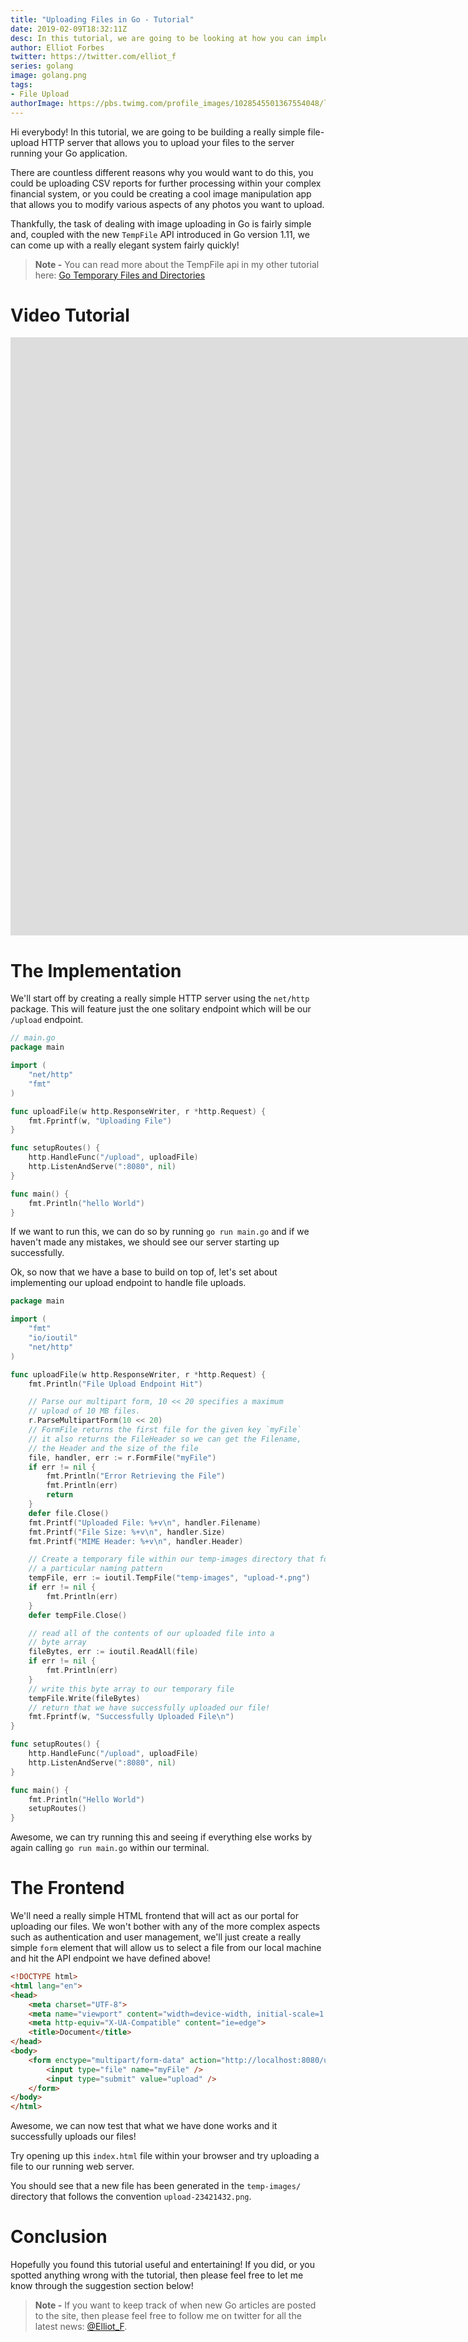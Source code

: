 ```yaml
---
title: "Uploading Files in Go - Tutorial"
date: 2019-02-09T18:32:11Z
desc: In this tutorial, we are going to be looking at how you can implement a simple File Upload HTTP endpoint within your Go systems.
author: Elliot Forbes
twitter: https://twitter.com/elliot_f
series: golang
image: golang.png
tags:
- File Upload
authorImage: https://pbs.twimg.com/profile_images/1028545501367554048/lzr43cQv_400x400.jpg
---
```


Hi everybody! In this tutorial, we are going to be building a really simple file-upload HTTP server that allows you to upload your files to the server running your Go application.

There are countless different reasons why you would want to do this, you could be uploading CSV reports for further processing within your complex financial system, or you could be creating a cool image manipulation app that allows you to modify various aspects of any photos you want to upload.

Thankfully, the task of dealing with image uploading in Go is fairly simple and, coupled with the new `TempFile` API introduced in Go version 1.11, we can come up with a really elegant system fairly quickly!

> **Note -** You can read more about the TempFile api in my other tutorial here: [Go Temporary Files and Directories](/golang/temporary-files-directories-go-111/)

# Video Tutorial

<iframe width="1920" height="957" src="https://www.youtube.com/embed/0sRjYzL_oYs" frameborder="0" allow="accelerometer; autoplay; encrypted-media; gyroscope; picture-in-picture" allowfullscreen></iframe>

# The Implementation

We'll start off by creating a really simple HTTP server using the `net/http` package. This will feature just the one solitary endpoint which will be our `/upload` endpoint.

```go
// main.go
package main

import (
    "net/http"
    "fmt"
)

func uploadFile(w http.ResponseWriter, r *http.Request) {
    fmt.Fprintf(w, "Uploading File")
}

func setupRoutes() {
    http.HandleFunc("/upload", uploadFile)
    http.ListenAndServe(":8080", nil)
}

func main() {
    fmt.Println("hello World")
}
```

If we want to run this, we can do so by running `go run main.go` and if we haven't made any mistakes, we should see our server starting up successfully. 

Ok, so now that we have a base to build on top of, let's set about implementing our upload endpoint to handle file uploads.


```go
package main

import (
	"fmt"
	"io/ioutil"
	"net/http"
)

func uploadFile(w http.ResponseWriter, r *http.Request) {
	fmt.Println("File Upload Endpoint Hit")

	// Parse our multipart form, 10 << 20 specifies a maximum
	// upload of 10 MB files.
	r.ParseMultipartForm(10 << 20)
	// FormFile returns the first file for the given key `myFile`
	// it also returns the FileHeader so we can get the Filename,
	// the Header and the size of the file
	file, handler, err := r.FormFile("myFile")
	if err != nil {
		fmt.Println("Error Retrieving the File")
		fmt.Println(err)
		return
	}
	defer file.Close()
	fmt.Printf("Uploaded File: %+v\n", handler.Filename)
	fmt.Printf("File Size: %+v\n", handler.Size)
	fmt.Printf("MIME Header: %+v\n", handler.Header)

	// Create a temporary file within our temp-images directory that follows
	// a particular naming pattern
	tempFile, err := ioutil.TempFile("temp-images", "upload-*.png")
	if err != nil {
		fmt.Println(err)
	}
	defer tempFile.Close()

	// read all of the contents of our uploaded file into a
	// byte array
	fileBytes, err := ioutil.ReadAll(file)
	if err != nil {
		fmt.Println(err)
	}
	// write this byte array to our temporary file
	tempFile.Write(fileBytes)
	// return that we have successfully uploaded our file!
	fmt.Fprintf(w, "Successfully Uploaded File\n")
}

func setupRoutes() {
	http.HandleFunc("/upload", uploadFile)
	http.ListenAndServe(":8080", nil)
}

func main() {
	fmt.Println("Hello World")
	setupRoutes()
}

```

Awesome, we can try running this and seeing if everything else works by again calling `go run main.go` within our terminal.

# The Frontend

We'll need a really simple HTML frontend that will act as our portal for uploading our files. We won't bother with any of the more complex aspects such as authentication and user management, we'll just create a really simple `form` element that will allow us to select a file from our local machine and hit the API endpoint we have defined above!

```html
<!DOCTYPE html>
<html lang="en">
<head>
    <meta charset="UTF-8">
    <meta name="viewport" content="width=device-width, initial-scale=1.0">
    <meta http-equiv="X-UA-Compatible" content="ie=edge">
    <title>Document</title>
</head>
<body>
    <form enctype="multipart/form-data" action="http://localhost:8080/upload" method="post">
        <input type="file" name="myFile" />
        <input type="submit" value="upload" />
    </form>    
</body>
</html>
```

Awesome, we can now test that what we have done works and it successfully uploads our files! 

Try opening up this `index.html` file within your browser and try uploading a file to our running web server.

You should see that a new file has been generated in the `temp-images/` directory that follows the convention `upload-23421432.png`. 


# Conclusion

Hopefully you found this tutorial useful and entertaining! If you did, or you spotted anything wrong with the tutorial, then please feel free to let me know through the suggestion section below!

> **Note -** If you want to keep track of when new Go articles are posted to the site, then please feel free to follow me on twitter for all the latest news: [@Elliot_F](https://twitter.com/elliot_f).